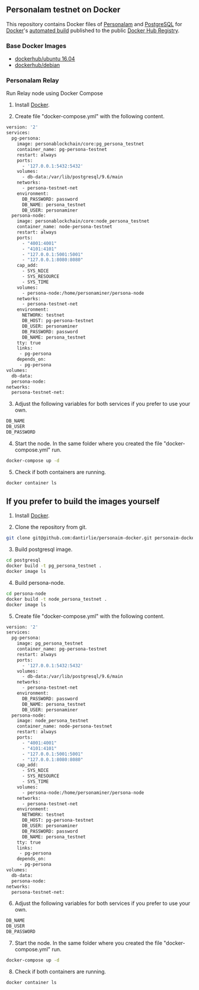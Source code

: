 ## PersonaIam testnet on Docker


This repository contains Docker files of [PersonaIam](https://github.com/PersonaIam/personatestnet) and [PostgreSQL](https://www.postgresql.org) for [Docker](https://www.docker.com/)'s [automated build](https://cloud.docker.com/repository/docker/personablockchain/core) published to the public [Docker Hub Registry](https://registry.hub.docker.com/).


### Base Docker Images

* [dockerhub/ubuntu 16.04](https://hub.docker.com/_/debian)
* [dockerhub/debian](https://hub.docker.com/_/ubuntu)


### PersonaIam Relay

Run Relay node using Docker Compose

1. Install [Docker](https://www.docker.com/).

2. Create file "docker-compose.yml" with the following content.

```bash
version: '2'
services:
  pg-persona:
    image: personablockchain/core:pg_persona_testnet
    container_name: pg-persona-testnet
    restart: always
    ports:
      - '127.0.0.1:5432:5432'
    volumes:
      - db-data:/var/lib/postgresql/9.6/main
    networks:
      - persona-testnet-net
    environment:
      DB_PASSWORD: password
      DB_NAME: persona_testnet
      DB_USER: personaminer
  persona-node:
    image: personablockchain/core:node_persona_testnet
    container_name: node-persona-testnet
    restart: always
    ports:
      - "4001:4001"
      - "4101:4101"
      - "127.0.0.1:5001:5001"
      - "127.0.0.1:8080:8080"
    cap_add:
      - SYS_NICE
      - SYS_RESOURCE
      - SYS_TIME
    volumes:
      - persona-node:/home/personaminer/persona-node
    networks:
      - persona-testnet-net
    environment:
      NETWORK: testnet
      DB_HOST: pg-persona-testnet
      DB_USER: personaminer
      DB_PASSWORD: password
      DB_NAME: persona_testnet
    tty: true
    links:
     - pg-persona
    depends_on:
     - pg-persona
volumes:
  db-data:
  persona-node:
networks:
  persona-testnet-net:
```

3. Adjust the following variables for both services if you prefer to use your own.

```bash
DB_NAME
DB_USER
DB_PASSWORD
```

4. Start the node. In the same folder where you created the file "docker-compose.yml" run.

```bash
docker-compose up -d
```

5. Check if both containers are running.

```bash
docker container ls
```

## If you prefer to build the images yourself

1. Install [Docker](https://www.docker.com/).

2. Clone the repository from git.

```bash
git clone git@github.com:dantirlie/personaim-docker.git personaim-docker
```

3. Build postgresql image.

```bash
cd postgresql
docker build -t pg_persona_testnet .
docker image ls
```

4. Build persona-node.

```bash
cd persona-node
docker build -t node_persona_testnet .
docker image ls
```

5. Create file "docker-compose.yml" with the following content.

```bash
version: '2'
services:
  pg-persona:
    image: pg_persona_testnet
    container_name: pg-persona-testnet
    restart: always
    ports:
      - '127.0.0.1:5432:5432'
    volumes:
      - db-data:/var/lib/postgresql/9.6/main
    networks:
      - persona-testnet-net
    environment:
      DB_PASSWORD: password
      DB_NAME: persona_testnet
      DB_USER: personaminer
  persona-node:
    image: node_persona_testnet
    container_name: node-persona-testnet
    restart: always
    ports:
      - "4001:4001"
      - "4101:4101"
      - "127.0.0.1:5001:5001"
      - "127.0.0.1:8080:8080"
    cap_add:
      - SYS_NICE
      - SYS_RESOURCE
      - SYS_TIME
    volumes:
      - persona-node:/home/personaminer/persona-node
    networks:
      - persona-testnet-net
    environment:
      NETWORK: testnet
      DB_HOST: pg-persona-testnet
      DB_USER: personaminer
      DB_PASSWORD: password
      DB_NAME: persona_testnet
    tty: true
    links:
     - pg-persona
    depends_on:
     - pg-persona
volumes:
  db-data:
  persona-node:
networks:
  persona-testnet-net:
```

6. Adjust the following variables for both services if you prefer to use your own.

```bash
DB_NAME
DB_USER
DB_PASSWORD
```

7. Start the node. In the same folder where you created the file "docker-compose.yml" run.

```bash
docker-compose up -d
```

8. Check if both containers are running.

```bash
docker container ls
```
